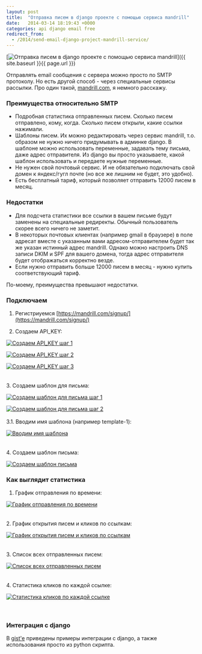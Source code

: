 ```yaml
---
layout: post
title:  "Отправка писем в django проекте с помощью сервиса mandrill"
date:   2014-03-14 18:19:43 +0000
categories: api django email free
redirect_from:
  - /2014/send-email-django-project-mandrill-service/
---
```


[![Отправка писем в django проекте с помощью сервиса mandrill](/assets/images/posts/2014-03-14-send-email-django-project-mandrill-service/mandrill-email.png "Отправка писем в django проекте с помощью сервиса mandrill")]({{ site.baseurl }}{{ page.url }})

Отправлять email сообщения с сервера можно просто по SMTP протоколу. Но есть другой способ - через специальные сервисы рассылки. Про один такой, [mandrill.com](http://mandrill.com/), я немного расскажу.

<!--more-->

### Преимущества относительно SMTP

- Подробная статистика отправленных писем. Сколько писем отправлено, кому, когда. Сколько писем открыли, какие ссылки нажимали.
- Шаблоны писем. Их можно редактировать через сервис mandrill, т.о. образом не нужно ничего придумывать в админке django. В шаблоне можно использовать переменные, задавать тему письма, даже адрес отправителя. Из django вы просто указываете, какой шаблон использовать и передаете нужные переменные.
- Не нужен свой почтовый сервис. И не обязательно подключать свой домен к яндекс/гугл почте (но все же лишним не будет, это удобно).
- Есть бесплатный тариф, который позволяет отправить 12000 писем в месяц.

### Недостатки

- Для подсчета статистики все ссылки в вашем письме будут заменены на специальные редиректы. Обычный пользователь скорее всего ничего не заметит.
- В некоторых почтовых клиентах (например gmail в браузере) в поле адресат вместе с указанным вами адресом-отправителем будет так же указан истинный адрес mandrill. Однако можно настроить DNS записи DKIM и SPF для вашего домена, тогда адрес отправителя будет отображаться корректно везде.
- Если нужно отправить больше 12000 писем в месяц - нужно купить соответствующий тариф.

По-моему, преимущества превышают недостатки.

### Подключаем

1. Регистриуемся [https://mandrill.com/signup/](https://mandrill.com/signup/)

2. Создаем API_KEY:

[![Создаем API_KEY шаг 1](http://img-fotki.yandex.ru/get/9745/85893628.0/0_f6844_ecbf9fca_L.png
 "Создаем API_KEY шаг 1")](http://img-fotki.yandex.ru/get/9745/85893628.0/0_f6844_ecbf9fca_orig.png)

[![Создаем API_KEY шаг 2](http://img-fotki.yandex.ru/get/9805/85893628.0/0_f6845_733b2009_L.png
 "Создаем API_KEY шаг 2")](http://img-fotki.yandex.ru/get/9805/85893628.0/0_f6845_733b2009_orig.png)

[![Создаем API_KEY шаг 3](http://img-fotki.yandex.ru/get/9745/85893628.1/0_f6846_f8612a87_L.png
 "Создаем API_KEY шаг 3")](http://img-fotki.yandex.ru/get/9745/85893628.1/0_f6846_f8612a87_orig.png)<br/><br/><br/>
3. Создаем шаблон для письма:

[![Создаем шаблон для письма шаг 1](http://img-fotki.yandex.ru/get/9805/85893628.0/0_f6847_faf2f86c_L.png
 "Создаем шаблон для письма шаг 1")](http://img-fotki.yandex.ru/get/9805/85893628.0/0_f6847_faf2f86c_orig.png)

[![Создаем шаблон для письма шаг 2](http://img-fotki.yandex.ru/get/9745/85893628.1/0_f6848_d4286972_L.png
 "Создаем шаблон для письма шаг 2")](http://img-fotki.yandex.ru/get/9745/85893628.1/0_f6848_d4286972_orig.png)<br/><br/>
3.1. Вводим имя шаблона (например template-1):

[![Вводим имя шаблона](http://img-fotki.yandex.ru/get/9745/85893628.1/0_f6849_c232d9f3_L.png
 "Вводим имя шаблона")](http://img-fotki.yandex.ru/get/9745/85893628.1/0_f6849_c232d9f3_orig.png)<br/><br/><br/>
4. Создаем шаблон письма:

[![Создаем шаблон письма](http://img-fotki.yandex.ru/get/9745/85893628.1/0_f684a_b8b66799_L.png
 "Создаем шаблон письма")](http://img-fotki.yandex.ru/get/9745/85893628.1/0_f684a_b8b66799_orig.png)


### Как выглядит статистика

1. График отправления по времени:

[![График отправления по времени](http://img-fotki.yandex.ru/get/9799/85893628.1/0_f684e_2538ff4a_L.png
 "График отправления по времени")](http://img-fotki.yandex.ru/get/9799/85893628.1/0_f684e_2538ff4a_orig.png)<br/><br/><br/>
2. График открытия писем и кликов по ссылкам:

[![График открытия писем и кликов по ссылкам](http://img-fotki.yandex.ru/get/9764/85893628.1/0_f684f_c33c7bb1_L.png
 "График открытия писем и кликов по ссылкам")](http://img-fotki.yandex.ru/get/9764/85893628.1/0_f684f_c33c7bb1_orig.png)<br/><br/><br/>
3. Список всех отправленных писем:

[![Список всех отправленных писем](http://img-fotki.yandex.ru/get/9828/85893628.1/0_f6850_89340ff9_L.png
 "Список всех отправленных писем")](http://img-fotki.yandex.ru/get/9828/85893628.1/0_f6850_89340ff9_orig.png)<br/><br/><br/>
4. Статистика кликов по каждой ссылке:

[![Статистика кликов по каждой ссылке](http://img-fotki.yandex.ru/get/9764/85893628.1/0_f6851_de5ee46e_L.png
 "Статистика кликов по каждой ссылке")](http://img-fotki.yandex.ru/get/9764/85893628.1/0_f6851_de5ee46e_orig.png)<br/><br/><br/>

### Интеграция с django

В [gist'e](https://gist.github.com/st4lk/9877661) приведены примеры интеграции с django, а также использования просто из python скрипта.

<script src="https://gist.github.com/st4lk/9877661.js"></script>
